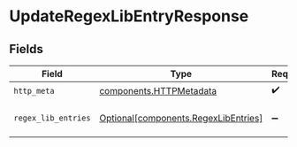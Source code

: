 # UpdateRegexLibEntryResponse


## Fields

| Field                                                                              | Type                                                                               | Required                                                                           | Description                                                                        |
| ---------------------------------------------------------------------------------- | ---------------------------------------------------------------------------------- | ---------------------------------------------------------------------------------- | ---------------------------------------------------------------------------------- |
| `http_meta`                                                                        | [components.HTTPMetadata](../../models/components/httpmetadata.md)                 | :heavy_check_mark:                                                                 | N/A                                                                                |
| `regex_lib_entries`                                                                | [Optional[components.RegexLibEntries]](../../models/components/regexlibentries.md) | :heavy_minus_sign:                                                                 | a list of RegexLibEntry objects                                                    |